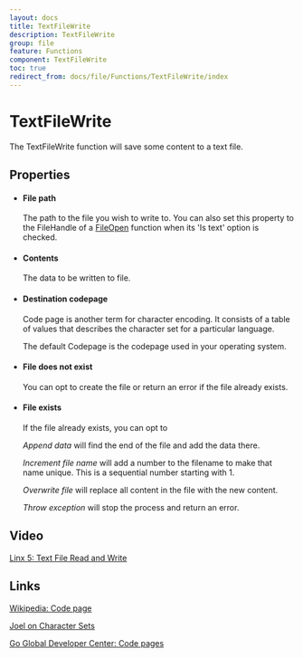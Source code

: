 ```yaml
---
layout: docs
title: TextFileWrite
description: TextFileWrite
group: file
feature: Functions
component: TextFileWrite
toc: true
redirect_from: docs/file/Functions/TextFileWrite/index
---
```

TextFileWrite
=============

The TextFileWrite function will save some content to a text file.

Properties
----------

-  #### File path

    The path to the file you wish to write to. You can also set this property to the FileHandle 
    of a [FileOpen](../FileOpen/) function when its 'Is text' option is checked.

-  #### Contents

    The data to be written to file.

-  #### Destination codepage

    Code page is another term for character encoding. It consists of a
    table of values that describes the character set for a particular
    language.

    The default Codepage is the codepage used in your operating system.

-  #### File does not exist

    You can opt to create the file or return an error if the file
    already exists.

-  #### File exists

    If the file already exists, you can opt to

    *Append data* will find the end of the file and add the data there.

    *Increment file name* will add a number to the filename to make that
    name unique. This is a sequential number starting with 1.

    *Overwrite file* will replace all content in the file with the new
    content.

    *Throw exception* will stop the process and return an error.


Video
-----
[Linx 5: Text File Read and Write](https://www.youtube.com/watch?v=6ZUXNNL8wYg)


Links
-----

[Wikipedia: Code page](http://en.wikipedia.org/wiki/Code_page)

[Joel on Character Sets](http://www.joelonsoftware.com/articles/Unicode.html)

[Go Global Developer Center: Code pages](http://msdn.microsoft.com/en-us/goglobal/bb964653.aspx)
